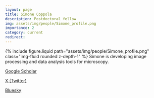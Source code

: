 ```yaml
---
layout: page
title: Simone Coppola
description: Postdoctoral fellow
img: assets/img/people/Simone_profile.png
importance: 2
category: current
redirect: 
---
```


{% include figure.liquid path="assets/img/people/Simone_profile.png" class="img-fluid rounded z-depth-1" %}
Simone is developing image processing and data analysis tools for microscopy.


[Google Scholar](https://scholar.google.com/citations?user=0Qgdc78AAAAJ&hl=en)

[X (Twitter)](https://twitter.com/_scoppola)

[Bluesky](https://bsky.app/profile/simonecoppola.bsky.social)